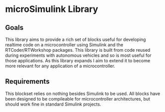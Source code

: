# microSimulink Library #

## Goals ##

This library aims to provide a rich set of blocks useful for developing realtime code on a microcontroller using Simulink and the RTCoder/RTWorkshop packages. This library is built from code reused during experiments with autonomous vehicles and so is most useful for those applications. As this library expands I aim to extend it to become more relevant for any application of a microcontroller.

## Requirements ##

This blockset relies on nothing besides Simulink to be used. All blocks have been designed to be compileable for microcontroller architectures, but should work fine in standard Simulink projects.